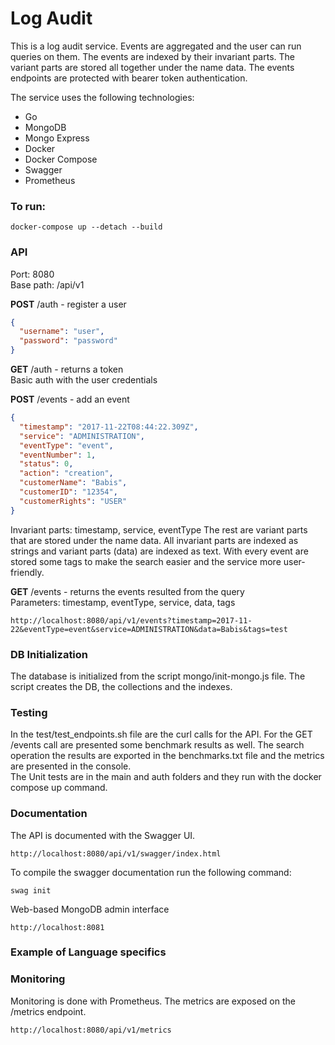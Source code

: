 # Log Audit

This is a log audit service. Events are aggregated and the user can run queries on them. The events are indexed by their invariant parts. The variant parts are stored all together under the name data. The events endpoints are protected with bearer token authentication.

The service uses the following technologies:
- Go
- MongoDB
- Mongo Express
- Docker
- Docker Compose
- Swagger
- Prometheus

### To run:
```shell
docker-compose up --detach --build
```

### API
Port: 8080  
Base path: /api/v1  

**POST** /auth - register a user  
```json
{
  "username": "user",
  "password": "password"
}
```

**GET** /auth - returns a token  
Basic auth with the user credentials  

**POST** /events - add an event  
```json
{
  "timestamp": "2017-11-22T08:44:22.309Z",
  "service": "ADMINISTRATION",
  "eventType": "event",
  "eventNumber": 1,
  "status": 0,
  "action": "creation",
  "customerName": "Babis",
  "customerID": "12354",
  "customerRights": "USER"
}
```
Invariant parts: timestamp, service, eventType
The rest are variant parts that are stored under the name data.
All invariant parts are indexed as strings and variant parts (data) are indexed as text.
With every event are stored some tags to make the search easier and the service more user-friendly.

**GET** /events - returns the events resulted from the query  
Parameters: timestamp, eventType, service, data, tags
```azure
http://localhost:8080/api/v1/events?timestamp=2017-11-22&eventType=event&service=ADMINISTRATION&data=Babis&tags=test
```

### DB Initialization
The database is initialized from the script mongo/init-mongo.js file. The script creates the DB, the collections and the indexes.

### Testing
In the test/test_endpoints.sh file are the curl calls for the API. 
For the GET /events call are presented some benchmark results as well. The search operation the results are exported in the benchmarks.txt file and the metrics are presented in the console.  
The Unit tests are in the main and auth folders and they run with the docker compose up command.

### Documentation
The API is documented with the Swagger UI.
```azure
http://localhost:8080/api/v1/swagger/index.html
```
To compile the swagger documentation run the following command:
```shell
swag init
```
Web-based MongoDB admin interface
```azure
http://localhost:8081
```

### Example of Language specifics 

### Monitoring
Monitoring is done with Prometheus. The metrics are exposed on the /metrics endpoint.
```azure
http://localhost:8080/api/v1/metrics
```


